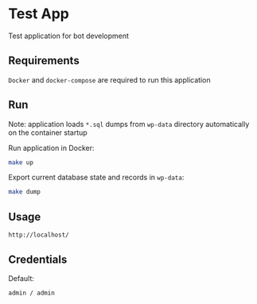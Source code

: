 # Test App
Test application for bot development

## Requirements
`Docker` and `docker-compose` are required to run this application  

## Run
Note: application loads `*.sql` dumps from `wp-data` directory automatically on the container startup  

Run application in Docker:
```bash
make up
```
Export current database state and records in `wp-data`:
```bash
make dump
```

## Usage
```
http://localhost/
```

## Credentials
Default:  
```
admin / admin
```